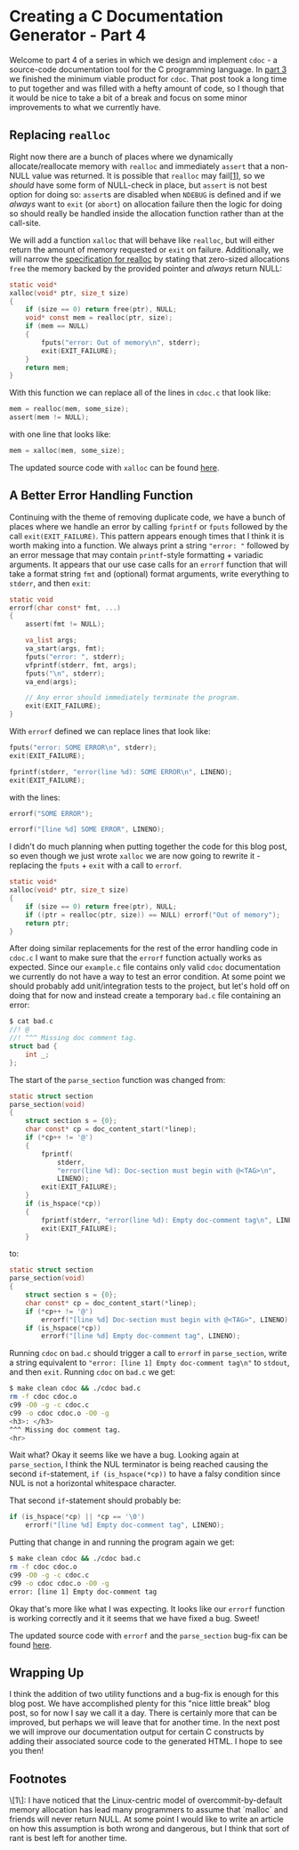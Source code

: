 Creating a C Documentation Generator - Part 4
=============================================

Welcome to part 4 of a series in which we design and implement `cdoc` - a
source-code documentation tool for the C programming language.
In [part 3](/blog/2020-03-14-creating-cdoc-part-3.html) we finished the minimum
viable product for `cdoc`.
That post took a long time to put together and was filled with a hefty amount
of code, so I though that it would be nice to take a bit of a break and focus on
some minor improvements to what we currently have.

## Replacing `realloc`
Right now there are a bunch of places where we dynamically allocate/reallocate
memory with `realloc` and immediately `assert` that a non-NULL value was
returned.
It is possible that `realloc` may fail[\[1\]](#ft1), so we *should* have some
form of NULL-check in place, but `assert` is not best option for doing so:
`assert`s are disabled when `NDEBUG` is defined and if we *always* want to
`exit` (or `abort`) on allocation failure then the logic for doing so should
really be handled inside the allocation function rather than at the call-site.

We will add a function `xalloc` that will behave like `realloc`, but will either
return the amount of memory requested or `exit` on failure.
Additionally, we will narrow the
[specification for realloc](https://pubs.opengroup.org/onlinepubs/009695399/functions/realloc.html)
by stating that zero-sized allocations `free` the memory backed by the provided
pointer and *always* return NULL:

```c
static void*
xalloc(void* ptr, size_t size)
{
    if (size == 0) return free(ptr), NULL;
    void* const mem = realloc(ptr, size);
    if (mem == NULL)
    {
        fputs("error: Out of memory\n", stderr);
        exit(EXIT_FAILURE);
    }
    return mem;
}
```

With this function we can replace all of the lines in `cdoc.c` that look like:

```c
mem = realloc(mem, some_size);
assert(mem != NULL);
```

with one line that looks like:

```c
mem = xalloc(mem, some_size);
```

The updated source code with `xalloc` can be found
[here](https://git.sr.ht/~ashn/cdoc/tree/98ef0659cd0c7b32e1e8f351d0358c63d8da4066).


## A Better Error Handling Function
Continuing with the theme of removing duplicate code, we have a bunch of places
where we handle an error by calling `fprintf` or `fputs` followed by the call
`exit(EXIT_FAILURE)`.
This pattern appears enough times that I think it is worth making into a
function.
We always print a string `"error: "` followed by an error message that may
contain `printf`-style formatting + variadic arguments.
It appears that our use case calls for an `errorf` function that will take a
format string `fmt` and (optional) format arguments, write everything to
`stderr`, and then `exit`:

```c
static void
errorf(char const* fmt, ...)
{
    assert(fmt != NULL);

    va_list args;
    va_start(args, fmt);
    fputs("error: ", stderr);
    vfprintf(stderr, fmt, args);
    fputs("\n", stderr);
    va_end(args);

    // Any error should immediately terminate the program.
    exit(EXIT_FAILURE);
}
```

With `errorf` defined we can replace lines that look like:

```c
fputs("error: SOME ERROR\n", stderr);
exit(EXIT_FAILURE);
```

```c
fprintf(stderr, "error(line %d): SOME ERROR\n", LINENO);
exit(EXIT_FAILURE);
```

with the lines:

```c
errorf("SOME ERROR");
```

```c
errorf("[line %d] SOME ERROR", LINENO);
```

I didn't do much planning when putting together the code for this blog post, so
even though we just wrote `xalloc` we are now going to rewrite it - replacing
the `fputs` + `exit` with a call to `errorf`.

```c
static void*
xalloc(void* ptr, size_t size)
{
    if (size == 0) return free(ptr), NULL;
    if ((ptr = realloc(ptr, size)) == NULL) errorf("Out of memory");
    return ptr;
}
```

After doing similar replacements for the rest of the error handling code in
`cdoc.c` I want to make sure that the `errorf` function actually works as
expected.
Since our `example.c` file  contains only valid `cdoc` documentation we
currently do not have a way to test an error condition.
At some point we should probably add unit/integration tests to the project, but
let's hold off on doing that for now and instead create a temporary `bad.c` file
containing an error:

```c
$ cat bad.c
//! @
//! ^^^ Missing doc comment tag.
struct bad {
    int _;
};
```

The start of the `parse_section` function was changed from:

```c
static struct section
parse_section(void)
{
    struct section s = {0};
    char const* cp = doc_content_start(*linep);
    if (*cp++ != '@')
    {
        fprintf(
            stderr,
            "error(line %d): Doc-section must begin with @<TAG>\n",
            LINENO);
        exit(EXIT_FAILURE);
    }
    if (is_hspace(*cp))
    {
        fprintf(stderr, "error(line %d): Empty doc-comment tag\n", LINENO);
        exit(EXIT_FAILURE);
    }
```

to:

```c
static struct section
parse_section(void)
{
    struct section s = {0};
    char const* cp = doc_content_start(*linep);
    if (*cp++ != '@')
        errorf("[line %d] Doc-section must begin with @<TAG>", LINENO);
    if (is_hspace(*cp))
        errorf("[line %d] Empty doc-comment tag", LINENO);
```

Running `cdoc` on `bad.c` should trigger a call to `errorf` in `parse_section`,
write a string equivalent to
`"error: [line 1] Empty doc-comment tag\n"` to `stdout`, and then `exit`.
Running `cdoc` on `bad.c` we get:

```sh
$ make clean cdoc && ./cdoc bad.c
rm -f cdoc cdoc.o
c99 -O0 -g -c cdoc.c
c99 -o cdoc cdoc.o -O0 -g
<h3>: </h3>
^^^ Missing doc comment tag.
<hr>
```

Wait what?
Okay it seems like we have a bug.
Looking again at `parse_section`, I think the NUL terminator is being reached
causing the second `if`-statement, `if (is_hspace(*cp))` to have a
falsy condition since NUL is not a horizontal whitespace character.

That second `if`-statement should probably be:

```c
if (is_hspace(*cp) || *cp == '\0')
    errorf("[line %d] Empty doc-comment tag", LINENO);
```

Putting that change in and running the program again we get:

```sh
$ make clean cdoc && ./cdoc bad.c
rm -f cdoc cdoc.o
c99 -O0 -g -c cdoc.c
c99 -o cdoc cdoc.o -O0 -g
error: [line 1] Empty doc-comment tag
```

Okay that's more like what I was expecting.
It looks like our `errorf` function is working correctly and it it seems that
we have fixed a bug.
Sweet!

The updated source code with `errorf` and the `parse_section` bug-fix can be
found
[here](https://git.sr.ht/~ashn/cdoc/commit/2e146e2c60b2008efe50f7a6f9827180064ff1e5).


## Wrapping Up
I think the addition of two utility functions and a bug-fix is enough for this
blog post.
We have accomplished plenty for this "nice little break" blog post, so for now I
say we call it a day.
There is certainly more that can be improved, but perhaps we will leave that for
another time.
In the next post we will improve our documentation output for certain C
constructs by adding their associated source code to the generated HTML.
I hope to see you then!

## Footnotes
<div id="ft1">\[1\]:
I have noticed that the Linux-centric model of overcommit-by-default memory
allocation has lead many programmers to assume that `malloc` and friends will
never return NULL.
At some point I would like to write an article on how this assumption is both
wrong and dangerous, but I think that sort of rant is best left for another
time.
</div>
